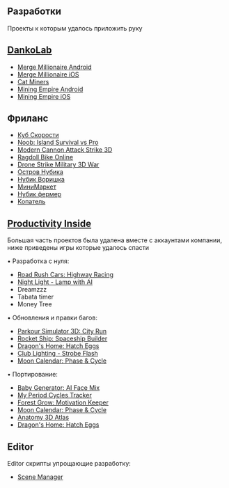 ## Разработки

Проекты к которым удалось приложить руку

## [DankoLab](https://dankolab.com/)
 - [Merge Millionaire Android](https://play.google.com/store/apps/details?id=com.merge.millionaire.tycoon.money.rich.billionaire.magnate.business.mansion)
 - [Merge Millionaire iOS](https://apps.apple.com/us/app/merge-millionaire-rich-craft/id6502765609)
 - [Cat Miners](https://play.google.com/store/apps/details?id=com.cat.miners.empire.gold.gems.digger.tycoon&hl=en) 
 - [Mining Empire Android](https://play.google.com/store/apps/details?id=com.mnr.miner) 
 - [Mining Empire iOS](https://apps.apple.com/na/app/mining-empire-idle-tycoon/id6443466892) 


## Фриланс  
 - [Куб Скорости](https://yandex.ru/games/app/261646#app-id=261646&catalog-session-uid=catalog-847e53d5-36f6-5acc-9e4c-0a916cd1a07a-1699941497830-07bd&rtx-reqid=12809727291719828101&pos=%7B%22listType%22%3A%22played%22%2C%22tabCategory%22%3A%22common%22%7D&redir-data=%7B%22block%22%3A%22played%22%2C%22block_index%22%3A0%2C%22card%22%3A%22your_games%22%2C%22col%22%3A1%2C%22first_screen%22%3A1%2C%22page%22%3A%22main%22%2C%22rn%22%3A959991245%2C%22row%22%3A0%2C%22rtx_reqid%22%3A%2212809727291719828101%22%2C%22wrapper%22%3A%22played_games%22%2C%22http_ref%22%3A%22https%253A%252F%252Fyandex.ru%252Fgames%252F%22%7D)
 - [Noob: Island Survival vs Pro](https://play.google.com/store/apps/details?id=com.tox.BoxCraft)
 - [Modern Cannon Attack Strike 3D](https://play.google.com/store/apps/details?id=com.AniviaGames.Artillery)
 - [Ragdoll Bike Online](https://play.google.com/store/apps/details?id=com.AniviaGames.RagdollBike)
 - [Drone Strike Military 3D War](https://play.google.com/store/apps/details?id=com.Drone.DroneSimulatorMobile&hl=en)
 - [Остров Нубика](https://yandex.ru/games/app/229423?ypr=https%3A%2F%2Fapp-224443.games.s3.yandex.net%2F224443%2F809n5yy14q2gy4s2u6t5ffc95uhioffh%2Findex.html%3Flang%3Dru)
 - [Нубик Воришка](https://yandex.ru/games/app/223239#app-id=223239&catalog-session-uid=catalog-b3807363-1724-59d3-a618-8090c8a1c9ed-1686812299617-0e8f&rtx-reqid=15455109858816195969&pos=%7B%22listType%22%3A%22suggested%22%2C%22tabCategory%22%3A%22developer%22%7D)
 - [МиниМаркет](https://yandex.ru/games/app/229223?draft=true&lang=ru)
 - [Нубик фермер](https://yandex.ru/games/app/224443?draft=true&lang=ru)
 - [Копатель](https://yandex.ru/games/app/224324)


## [Productivity Inside](https://productivityinside.com/)

Большая часть проектов была удалена вместе с аккаунтами компании, ниже приведены  игры которые удалось спасти

• Разработка с нуля:
 - [Road Rush Cars: Highway Racing](https://apps.apple.com/app/id1612212123)
 - [Night Light - Lamp with AI](https://apps.apple.com/us/app/night-light-lamp-with-ai/id1035596553?platform=iphone)
 - Dreamzzz
 - Tabata timer
 - Money Tree

 • Обновления и правки багов:
 - [Parkour Simulator 3D: City Run](https://apps.apple.com/us/app/parkour-simulator-3d-city-run/id1066162767)
 - [Rocket Ship: Spaceship Builder](https://apps.apple.com/us/app/rocket-ship-spaceship-builder/id1624406379)
 - [Dragon's Home: Hatch Eggs](https://www.microsoft.com/ru-ru/p/dragons-home-virtual-pet-simulator/9PF60191Q82P?rtc=1&activetab=pivot:overviewtab)
 - [Club Lighting - Strobe Flash](https://apps.apple.com/us/app/club-lighting-strobe-flash/id952148777)
 - [Moon Calendar: Phase & Cycle](https://apps.apple.com/us/app/moon-calendar-phase-cycle/id1597691052)

 • Портирование:
 - [Baby Generator: AI Face Mix](https://apps.apple.com/us/app/baby-generator-ai-face-mix/id1617020027)
 - [My Period Cycles Tracker](https://apps.apple.com/us/app/my-period-cycles-tracker/id1672970596)
 - [Forest Grow: Motivation Keeper](https://apps.apple.com/us/app/forest-grow-motivation-keeper/id1097508352)
 - [Moon Calendar: Phase & Cycle](https://apps.apple.com/us/app/moon-calendar-phase-cycle/id1597691052)
 - [Anatomy 3D Atlas](https://apps.microsoft.com/store/detail/anatomy-3d-atlas/9MVGZCMBPSB1?hl=en-us&gl=us)
 - [Dragon's Home: Hatch Eggs](https://www.microsoft.com/ru-ru/p/dragons-home-virtual-pet-simulator/9PF60191Q82P?rtc=1&activetab=pivot:overviewtab)

## Editor

Editor скрипты упрощающие разработку:

- [Scene Manager](https://github.com/TrendDead/SceneManager/releases/tag/v1.0.1)
